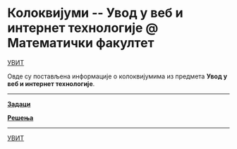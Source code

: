 # Колоквијуми -- Увод у веб и интернет технологије @ Математички факултет

[УВИТ](../README.md)

Овде су постављена информације о колоквијумима из предмета **Увод у веб и интернет технологије**.  

---

**[Задаци](zadaci/README.md)**

**[Решења](resenja/README.md)**

---

[УВИТ](../README.md)